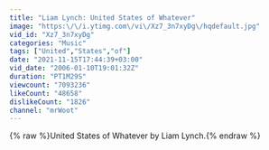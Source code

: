 ```yaml
---
title: "Liam Lynch: United States of Whatever"
image: "https:\/\/i.ytimg.com\/vi\/Xz7_3n7xyDg\/hqdefault.jpg"
vid_id: "Xz7_3n7xyDg"
categories: "Music"
tags: ["United","States","of"]
date: "2021-11-15T17:44:39+03:00"
vid_date: "2006-01-10T19:01:32Z"
duration: "PT1M29S"
viewcount: "7093236"
likeCount: "48658"
dislikeCount: "1826"
channel: "mrWoot"
---
```

{% raw %}United States of Whatever by Liam Lynch.{% endraw %}
